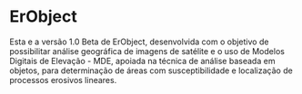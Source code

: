 # ErObject
Esta e a versão 1.0 Beta de ErObject, desenvolvida com o objetivo de possibilitar análise geográfica de imagens de satélite e o uso de Modelos Digitais de Elevação - MDE, apoiada na técnica de análise baseada em objetos, para determinação de áreas com susceptibilidade e localização de processos erosivos lineares.
